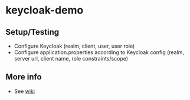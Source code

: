 # keycloak-demo
## Setup/Testing
- Configure Keycloak (realm, client, user, user role)
- Configure application.properties according to Keycloak config (realm, server url, client name, role constraints/scope)

## More info
- See [wiki](https://github.com/wcoates/keycloak/wiki/Keycloak-Investigation)
